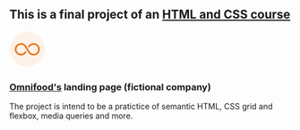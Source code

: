 ## This is a final project of an [HTML and CSS course](https://www.udemy.com/course/design-and-develop-a-killer-website-with-html5-and-css3/)

![Omnifood logo](https://github.com/hertaraujo/omnifood/blob/master/img/favicon.png?raw=true) 
### [Omnifood's](https://omnifood-hert.netlify.app/) landing page (fictional company) 

The project is intend to be a pratictice of semantic HTML, CSS grid and flexbox, media queries and more.
